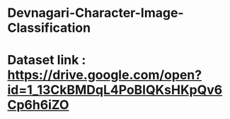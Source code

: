 # Devnagari-Character-Image-Classification

# Dataset link : https://drive.google.com/open?id=1_13CkBMDqL4PoBlQKsHKpQv6Cp6h6iZO
